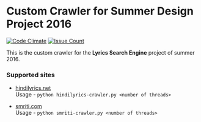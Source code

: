 # Custom Crawler for Summer Design Project 2016

[![Code Climate](https://codeclimate.com/github/iiitv/lyrics-crawler/badges/gpa.svg)](https://codeclimate.com/github/iiitv/lyrics-crawler)
[![Issue Count](https://codeclimate.com/github/iiitv/lyrics-crawler/badges/issue_count.svg)](https://codeclimate.com/github/iiitv/lyrics-crawler)

This is the custom crawler for the **Lyrics Search Engine** project of summer 2016.

### Supported sites
* [hindilyrics.net](http://hindilyrics.net)  
    Usage - `python hindilyrics-crawler.py <number of threads>`  
    

* [smriti.com](http://smriti.com)  
    Usage - `python smriti-crawler.py <number of threads>`
